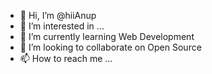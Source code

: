 - 👋 Hi, I’m @hiiAnup
- 👀 I’m interested in ...
- 🌱 I’m currently learning Web Development
- 💞️ I’m looking to collaborate on Open Source
- 📫 How to reach me ...

<!---
hiiAnup/hiiAnup is a ✨ special ✨ repository because its `README.md` (this file) appears on your GitHub profile.
You can click the Preview link to take a look at your changes.
--->
